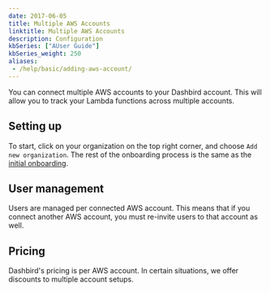 ```yaml
---
date: 2017-06-05
title: Multiple AWS Accounts
linktitle: Multiple AWS Accounts
description: Configuration
kbSeries: ["AUser Guide"]
kbSeries_weight: 250
aliases:
 - /help/basic/adding-aws-account/
---
```


You can connect multiple AWS accounts to your Dashbird account. This will allow you to track your Lambda functions across multiple accounts.

<h2>
  <span class="h2 underlined">Setting up</span>
</h2>

To start, click on your organization on the top right corner, and choose `Add new organization`. The rest of the onboarding process is the same as the <a href='/docs/user-guide/get-started/'>initial onboarding</a>.

<h2>
  <span class="h2 underlined">User management</span>
</h2>

Users are managed per connected AWS account. This means that if you connect another AWS account, you must re-invite users to that account as well.

<h2>
  <span class="h2 underlined">Pricing</span>
</h2>
Dashbird's pricing is per AWS account. In certain situations, we offer discounts to multiple account setups.
